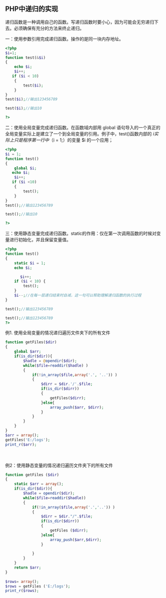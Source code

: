 ## PHP中递归的实现

递归函数是一种调用自己的函数。写递归函数时要小心，因为可能会无穷递归下去。必须确保有充分的方法来终止递归。

一：使用参数引用完成递归函数。操作的是同一块内存地址。
```php
<?php
$i=1;
function test(&$i)
{
    echo $i;
    $i++;
   if ($i < 10)
    {
        test($i);
    }
}
test($i);//输出123456789

test($i);//输出10

?>
```
二：使用全局变量完成递归函数。在函数域内部用 global 语句导入的一个真正的全局变量实际上是建立了一个到全局变量的引用。例子中，test()函数内部的 $i 实际上只是程序第一行中（$i = 1;）的变量 $i 的一个应用；
```php
<?php
$i = 1;
function test()
{
    global $i;
   echo $i;
    $i++;
   if ($i <10)
    {
        test();
    }
}
test();//输出123456789

test();//输出10

?>
```
 

三：使用静态变量完成递归函数。static的作用：仅在第一次调用函数的时候对变量进行初始化，并且保留变量值。
```php
<?php
function test()
{
    static $i = 1;
    echo $i;

　　　　$i++;
    if ($i < 10) {
        test();
    }
    $i--;//在每一层递归结束时自减，这一句可以帮助理解递归函数的执行过程
}

test();//输出123456789

test();//输出123456789
?>
```
 
例1. 使用全局变量的情况递归遍历文件夹下的所有文件
```php
function getFiles($dir)
{
    global $arr;
    if(is_dir($dir)){
        $hadle = @opendir($dir);
        while($file=readdir($hadle) )
        {
            if(!in_array($file,array('.', '..')) )
            {
                $dirr = $dir.'/'.$file;
                if(is_dir($dirr))
                {
                    getFiles($dirr);
                }else{
                    array_push($arr, $dirr);
                }
            }
        }
    }
}
$arr = array();
getFiles('E:/logs');
print_r($arr);　　
```
　　

例2：使用静态变量的情况递归遍历文件夹下的所有文件
```php
function getFiles ($dir)
{
    static $arr = array();
    if(is_dir($dir)){
        $hadle = opendir($dir);
        while($file=readdir($hadle))
        {
            if(!in_array($file,array('.','..')) )
            {
                $dirr = $dir."/".$file;
                if(is_dir($dirr))
                {
                    getFiles ($dirr);
                }else{
                    array_push($arr,$dirr);
                }
               
            }
        }
    }
    return $arr;
}
 
$rows= array();
$rows = getFiles ('E:/logs');
print_r($rows);
```